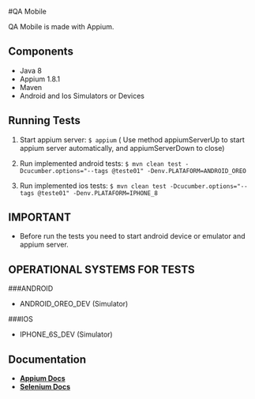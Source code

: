 #QA Mobile

QA Mobile is made with Appium.

## Components

* Java 8
* Appium 1.8.1
* Maven
* Android and Ios Simulators or Devices

## Running Tests

1. Start appium server: `$ appium` ( Use method appiumServerUp to start appium server automatically, and appiumServerDown to close)
	
2. Run implemented android tests: `$ mvn clean test -Dcucumber.options="--tags @teste01" -Denv.PLATAFORM=ANDROID_OREO`

3. Run implemented ios tests: `$ mvn clean test -Dcucumber.options="--tags @teste01" -Denv.PLATAFORM=IPHONE_8`

## IMPORTANT

* Before run the tests you need to start android device or emulator and appium server.


## OPERATIONAL SYSTEMS FOR TESTS

###ANDROID

* ANDROID_OREO_DEV (Simulator)

###IOS

* IPHONE_6S_DEV (Simulator)

## Documentation

* **[Appium Docs](http://appium.io/)**
* **[Selenium Docs](https://www.seleniumhq.org/docs/)**









